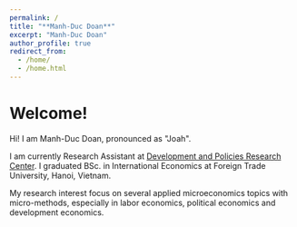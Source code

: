 ```yaml
---
permalink: /
title: "**Manh-Duc Doan**"
excerpt: "Manh-Duc Doan"
author_profile: true
redirect_from: 
  - /home/
  - /home.html
---
```


Welcome!
========

Hi! I am Manh-Duc Doan, pronounced as "Joah". 

I am currently Research Assistant at [Development and Policies Research Center](https://depocen.org/en/). I graduated BSc. in International Economics at Foreign Trade University, Hanoi, Vietnam.

My research interest focus on several applied microeconomics topics with micro-methods, especially in labor economics, political economics and development economics.

